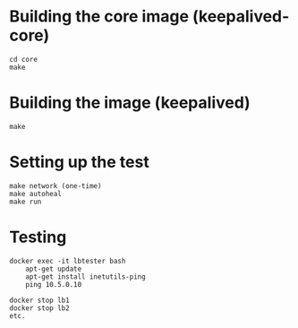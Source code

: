 # Building the core image (keepalived-core)
    cd core
    make

# Building the image (keepalived)
    make

# Setting up the test
    make network (one-time)
    make autoheal
    make run

# Testing
    docker exec -it lbtester bash
        apt-get update
        apt-get install inetutils-ping
        ping 10.5.0.10

    docker stop lb1
    docker stop lb2
    etc.